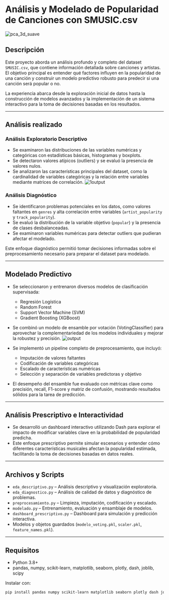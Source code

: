 # Análisis y Modelado de Popularidad de Canciones con SMUSIC.csv
![pca_3d_suave](https://github.com/user-attachments/assets/35b2a338-d14f-4540-864a-41d77de456e1)

## Descripción

Este proyecto aborda un análisis profundo y completo del dataset `SMUSIC.csv`, que contiene información detallada sobre canciones y artistas. El objetivo principal es entender qué factores influyen en la popularidad de una canción y construir un modelo predictivo robusto para predecir si una canción será popular o no.

La experiencia abarca desde la exploración inicial de datos hasta la construcción de modelos avanzados y la implementación de un sistema interactivo para la toma de decisiones basadas en los resultados.

---

## Análisis realizado

### Análisis Exploratorio Descriptivo

- Se examinaron las distribuciones de las variables numéricas y categóricas con estadísticas básicas, histogramas y boxplots.
- Se detectaron valores atípicos (outliers) y se evaluó la presencia de valores nulos.
- Se analizaron las características principales del dataset, como la cardinalidad de variables categóricas y la relación entre variables mediante matrices de correlación.
![1output](https://github.com/user-attachments/assets/c5f5120d-43f4-4ddd-bcfb-dd8c999d40a2)

### Análisis Diagnóstico

- Se identificaron problemas potenciales en los datos, como valores faltantes en `genres` y alta correlación entre variables (`artist_popularity` y `track_popularity`).
- Se evaluó la distribución de la variable objetivo (`popular`) y la presencia de clases desbalanceadas.
- Se examinaron variables numéricas para detectar outliers que pudieran afectar el modelado.

Este enfoque diagnóstico permitió tomar decisiones informadas sobre el preprocesamiento necesario para preparar el dataset para modelado.

---

## Modelado Predictivo

- Se seleccionaron y entrenaron diversos modelos de clasificación supervisada:  
  - Regresión Logística  
  - Random Forest  
  - Support Vector Machine (SVM)  
  - Gradient Boosting (XGBoost)  
- Se combinó un modelo de ensamble por votación (VotingClassifier) para aprovechar la complementariedad de los modelos individuales y mejorar la robustez y precisión.
![output](https://github.com/user-attachments/assets/82909de2-4b2b-4425-824d-7a0a1cb7576a)

- Se implementó un pipeline completo de preprocesamiento, que incluyó:  
  - Imputación de valores faltantes  
  - Codificación de variables categóricas  
  - Escalado de características numéricas  
  - Selección y separación de variables predictoras y objetivo  

- El desempeño del ensamble fue evaluado con métricas clave como precisión, recall, F1-score y matriz de confusión, mostrando resultados sólidos para la tarea de predicción.

---

## Análisis Prescriptivo e Interactividad

- Se desarrolló un dashboard interactivo utilizando Dash para explorar el impacto de modificar variables clave en la probabilidad de popularidad predicha.
- Este enfoque prescriptivo permite simular escenarios y entender cómo diferentes características musicales afectan la popularidad estimada, facilitando la toma de decisiones basadas en datos reales.

---

## Archivos y Scripts

- `eda_descriptivo.py` – Análisis descriptivo y visualización exploratoria.  
- `eda_diagnostico.py` – Análisis de calidad de datos y diagnóstico de problemas.  
- `preprocesamiento.py` – Limpieza, imputación, codificación y escalado.  
- `modelado.py` – Entrenamiento, evaluación y ensamblaje de modelos.  
- `dashboard_prescriptivo.py` – Dashboard para simulación y predicción interactiva.  
- Modelos y objetos guardados (`modelo_voting.pkl`, `scaler.pkl`, `feature_names.pkl`).

---

## Requisitos

- Python 3.8+  
- pandas, numpy, scikit-learn, matplotlib, seaborn, plotly, dash, joblib, scipy

Instalar con:

```bash
pip install pandas numpy scikit-learn matplotlib seaborn plotly dash joblib scipy
